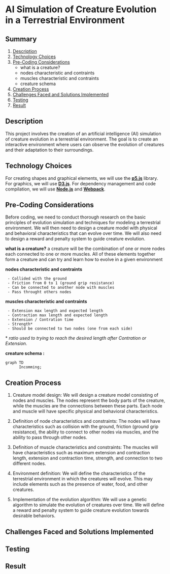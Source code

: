 # AI Simulation of Creature Evolution in a Terrestrial Environment

## Summary

 1. [Description](#description)
 2. [Technology Choices](#technology-choices)
 3. [Pre-Coding Considerations](#pre-coding-considerations)
	* what is a creature?
	* nodes characteristic and contraints
	* muscles characteristic and contraints
	* creature schema
 4. [Creation Process](#creation-process)
 5. [Challenges Faced and Solutions Implemented](#challenges-faced-and-solutions-implemented)
 6. [Testing](#Testing)
 7. [Result](#Result)

## <a name="description"></a>Description
This project involves the creation of an artificial intelligence (AI) simulation of creature evolution in a terrestrial environment. The goal is to create an interactive environment where users can observe the evolution of creatures and their adaptation to their surroundings.

## Technology Choices
For creating shapes and graphical elements, we will use the **[p5.js](https://p5js.org)** library. For graphics, we will use **[D3.js](https://d3js.org)**. For dependency management and code compilation, we will use **[Node.js](https://nodejs.org)** and **[Webpack](https://webpack.js.org)**.

## Pre-Coding Considerations

Before coding, we need to conduct thorough research on the basic principles of evolution simulation and techniques for modeling a terrestrial environment. We will then need to design a creature model with physical and behavioral characteristics that can evolve over time. We will also need to design a reward and penalty system to guide creature evolution.

**what is a creature?**
a creature will be the combination of one or more nodes each connected to one or more muscles. All of these elements together form a creature and can try and learn how to evolve in a given environment

**nodes characteristic and contraints**
	
	 - Collided with the ground
	 - Friction from 0 to 1 (ground grip resistance)
	 - Can be connected to another node with muscles
	 - Pass throught others nodes

**muscles characteristic and contraints**

	 - Extension max length and expected length
	 - Contraction max length and expected length
	 - Extension / Contration time
	 - Strength*
	 - Should be connected to two nodes (one from each side)
\* *ratio used to trying to reach the desired length after Contration or Extension.*

**creature schema :**

```mermaid
graph TD
      Incomming;

```

## Creation Process

1.  Creature model design: We will design a creature model consisting of nodes and muscles. The nodes represent the body parts of the creature, while the muscles are the connections between these parts. Each node and muscle will have specific physical and behavioral characteristics.
    
2.  Definition of node characteristics and constraints: The nodes will have characteristics such as collision with the ground, friction (ground grip resistance), the ability to connect to other nodes via muscles, and the ability to pass through other nodes.
    
3.  Definition of muscle characteristics and constraints: The muscles will have characteristics such as maximum extension and contraction length, extension and contraction time, strength, and connection to two different nodes.
    
4.  Environment definition: We will define the characteristics of the terrestrial environment in which the creatures will evolve. This may include elements such as the presence of water, food, and other creatures.
    
5.  Implementation of the evolution algorithm: We will use a genetic algorithm to simulate the evolution of creatures over time. We will define a reward and penalty system to guide creature evolution towards desirable behaviors.

## Challenges Faced and Solutions Implemented
## Testing
## Result
